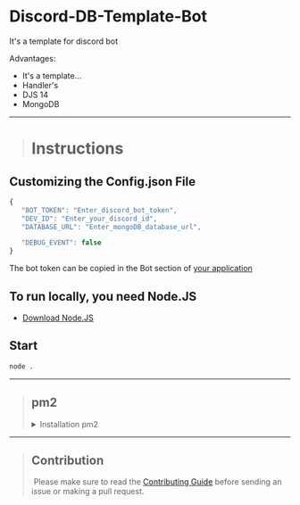 # Discord-DB-Template-Bot

It's a template for discord bot

Advantages:

- It's a template...
- Handler's
- DJS 14
- MongoDB

---

> # Instructions

## Customizing the Config.json File

```js
{
   "BOT_TOKEN": "Enter_discord_bot_token",
   "DEV_ID": "Enter_your_discord_id",
   "DATABASE_URL": "Enter_mongoDB_database_url",

   "DEBUG_EVENT": false
}
```

The bot token can be copied in the Bot section of [your application](https://discord.com/developers/applications)

## To run locally, you need Node.JS

- [Download Node.JS](https://nodejs.org/en/)

## Start

```sh
node .
```

---

> ## pm2
>
> <details>
> <summary>Installation pm2</summary>
>
> ## Install pm2
>
> ```sh
> npm install --global pm2
> ```
>
> ## Startup
>
> - [Check this](https://futurestud.io/tutorials/pm2-restart-processes-after-system-reboot)
>
> ## Starting
>
> ```sh
> pm2 start . --name "Code bot" --watch
> ```
>
> ## Base commands for Neophyte's
>
> ```sh
> pm2 list - show all process
>
> pm2 stop (id) - stopping process
>
> pm2 logs (. or id) - show logs
> ```
>
> more in `pm2 -h` or [this](https://pm2.keymetrics.io/docs/usage/quick-start/) and Google 😉
>
> ---
>
> ## If you want to use nodemon and pm2
>
> - [Check this](https://stackoverflow.com/questions/69457892/nodemon-watch-vs-pm2-watch)
>
> </details>

---

> ## Contribution
>
> ​
> Please make sure to read the [Contributing Guide](CONTRIBUTING.md) before sending an issue or making a pull request.
